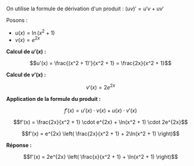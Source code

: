 On utilise la formule de dérivation d'un produit : $(uv)' = u'v + uv'$

Posons :
- $u(x) = \ln(x^2 + 1)$
- $v(x) = e^{2x}$

**Calcul de $u'(x)$ :**

$$u'(x) = \frac{(x^2 + 1)'}{x^2 + 1} = \frac{2x}{x^2 + 1}$$

**Calcul de $v'(x)$ :**

$$v'(x) = 2e^{2x}$$

**Application de la formule du produit :**

$$f'(x) = u'(x) \cdot v(x) + u(x) \cdot v'(x)$$

$$f'(x) = \frac{2x}{x^2 + 1} \cdot e^{2x} + \ln(x^2 + 1) \cdot 2e^{2x}$$

$$f'(x) = e^{2x} \left( \frac{2x}{x^2 + 1} + 2\ln(x^2 + 1) \right)$$

**Réponse :**

$$f'(x) = 2e^{2x} \left( \frac{x}{x^2 + 1} + \ln(x^2 + 1) \right)$$
